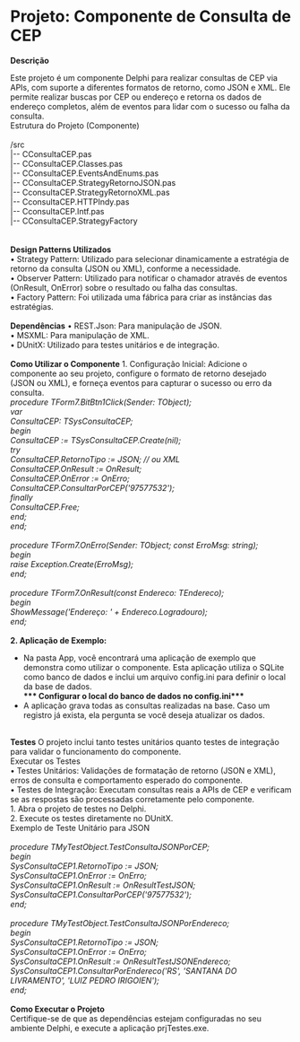 <h1>Projeto: Componente de Consulta de CEP</h1>

<b>Descrição</b></br>

Este projeto é um componente Delphi para realizar consultas de CEP via APIs, com suporte a diferentes formatos de retorno, como JSON e XML. Ele permite realizar buscas por CEP ou endereço e retorna os dados de endereço completos, além de eventos para lidar com o sucesso ou falha da consulta.</br>
Estrutura do Projeto (Componente)</br>
</br>
/src</br>
  |-- CConsultaCEP.pas</br>
  |-- CConsultaCEP.Classes.pas</br>
  |-- CConsultaCEP.EventsAndEnums.pas</br>
  |-- CConsultaCEP.StrategyRetornoJSON.pas</br>
  |-- CconsultaCEP.StrategyRetornoXML.pas</br>
  |-- CconsultaCEP.HTTPIndy.pas</br>
  |-- CconsultaCEP.Intf.pas</br>
  |-- CConsultaCEP.StrategyFactory</br>
  </br>
</br>
<b>Design Patterns Utilizados</b></br>
    • Strategy Pattern: Utilizado para selecionar dinamicamente a estratégia de retorno da consulta (JSON ou XML), conforme a necessidade.</br>
    • Observer Pattern: Utilizado para notificar o chamador através de eventos (OnResult, OnError) sobre o resultado ou falha das consultas.</br>
    • Factory Pattern:  Foi utilizada uma fábrica para criar as instâncias das estratégias.</br>
</br>
<b>Dependências</b>
    • REST.Json: Para manipulação de JSON.</br>
    • MSXML: Para manipulação de XML. </br>
    • DUnitX: Utilizado para testes unitários e de integração.</br>
    </br>
<b>Como Utilizar o Componente</b>
    1. Configuração Inicial: Adicione o componente ao seu projeto, configure o formato de retorno desejado (JSON ou XML), e forneça eventos para capturar o sucesso ou erro da consulta.</br>
<i>procedure TForm7.BitBtn1Click(Sender: TObject);</br>
var</br>
  ConsultaCEP: TSysConsultaCEP;</br>
begin</br>
  ConsultaCEP := TSysConsultaCEP.Create(nil);</br>
  try</br>
    ConsultaCEP.RetornoTipo := JSON;  // ou XML</br>
    ConsultaCEP.OnResult := OnResult;</br>
    ConsultaCEP.OnError  := OnErro;</br>
    ConsultaCEP.ConsultarPorCEP('97577532');</br>
  finally</br>
    ConsultaCEP.Free;</br>
  end;</br>
end;</br>
</br>
procedure TForm7.OnErro(Sender: TObject; const ErroMsg: string);</br>
begin</br>
  raise Exception.Create(ErroMsg);</br>
end;</br>
</br>
procedure TForm7.OnResult(const Endereco: TEndereco);</br>
begin</br>
  ShowMessage('Endereço: ' + Endereco.Logradouro);</br>
end;</br></i>
</br>
<b>2. Aplicação de Exemplo:</b><br>
- Na pasta App, você encontrará uma aplicação de exemplo que demonstra como utilizar o componente. Esta aplicação utiliza o SQLite como banco de dados e inclui um arquivo config.ini para definir o local da base de dados. </br>
<b>*** Configurar o local do banco de dados no config.ini***</b><br>
- A aplicação grava todas as consultas realizadas na base. Caso um registro já exista, ela pergunta se você deseja atualizar os dados. </br>
</br>
<b>Testes</b>
O projeto inclui tanto testes unitários quanto testes de integração para validar o funcionamento do componente.</br>
Executar os Testes</br>
    • Testes Unitários: Validações de formatação de retorno (JSON e XML), erros de consulta e comportamento esperado do componente.</br>
    • Testes de Integração: Executam consultas reais a APIs de CEP e verificam se as respostas são processadas corretamente pelo componente.</br>
    1. Abra o projeto de testes no Delphi.</br>
    2. Execute os testes diretamente no DUnitX.</br>
Exemplo de Teste Unitário para JSON</br>
</br>
<i>procedure TMyTestObject.TestConsultaJSONPorCEP;</br>
begin</br>
  SysConsultaCEP1.RetornoTipo := JSON;</br>
  SysConsultaCEP1.OnError := OnErro;</br>
  SysConsultaCEP1.OnResult := OnResultTestJSON;</br>
  SysConsultaCEP1.ConsultarPorCEP('97577532');</br>
end;</br>
</br>
procedure TMyTestObject.TestConsultaJSONPorEndereco;</br>
begin</br>
  SysConsultaCEP1.RetornoTipo := JSON;</br>
  SysConsultaCEP1.OnError := OnErro;</br>
  SysConsultaCEP1.OnResult := OnResultTestJSONEndereco;</br>
  SysConsultaCEP1.ConsultarPorEndereco('RS', 'SANTANA DO LIVRAMENTO', 'LUIZ PEDRO IRIGOIEN');</br>
end;</br></i>
</br>
<b>Como Executar o Projeto</b></br>
Certifique-se de que as dependências estejam configuradas no seu ambiente Delphi, e execute a aplicação prjTestes.exe.</br>
